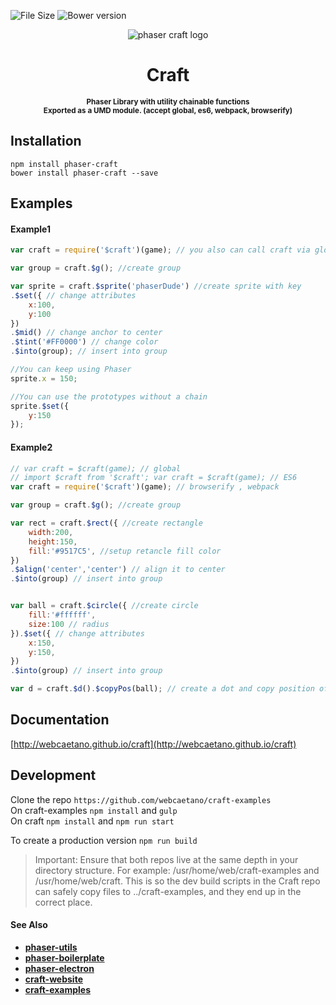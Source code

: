 ![File Size][filesize-url]
![Bower version][bower-url]


<p align="center">
	<img alt="phaser craft logo" src="http://i.imgur.com/qQTPPu7.png">
</p>

<h1 align="center"> Craft </h1>

<p align="center">
	<strong>
		<sub>
		Phaser Library with utility chainable functions<br>
		Exported as a UMD module. (accept global, es6, webpack, browserify)
		</sub>
	</strong>
</p>


## Installation

```
npm install phaser-craft
bower install phaser-craft --save
```

## Examples 

#### Example1 

```javascript
var craft = require('$craft')(game); // you also can call craft via global var

var group = craft.$g(); //create group

var sprite = craft.$sprite('phaserDude') //create sprite with key
.$set({ // change attributes
	x:100,
	y:100
})
.$mid() // change anchor to center
.$tint('#FF0000') // change color
.$into(group); // insert into group

//You can keep using Phaser
sprite.x = 150;

//You can use the prototypes without a chain
sprite.$set({
	y:150
});
```

#### Example2

```javascript
// var craft = $craft(game); // global
// import $craft from '$craft'; var craft = $craft(game); // ES6
var craft = require('$craft')(game); // browserify , webpack

var group = craft.$g(); //create group

var rect = craft.$rect({ //create rectangle
	width:200,
	height:150,
	fill:'#9517C5', //setup retancle fill color
})
.$align('center','center') // align it to center 
.$into(group) // insert into group 


var ball = craft.$circle({ //create circle
	fill:'#ffffff',
	size:100 // radius
}).$set({ // change attributes
	x:150,
	y:150,
})
.$into(group) // insert into group 

var d = craft.$d().$copyPos(ball); // create a dot and copy position of ball
```

## Documentation 

[http://webcaetano.github.io/craft](http://webcaetano.github.io/craft)

## Development 

Clone the repo `https://github.com/webcaetano/craft-examples`<br>
On craft-examples `npm install` and `gulp`<br>
On craft `npm install` and `npm run start` <br>

To create a production version `npm run build`

> Important: Ensure that both repos live at the same depth in your directory structure. For example: /usr/home/web/craft-examples and /usr/home/web/craft. This is so the dev build scripts in the Craft repo can safely copy files to ../craft-examples, and they end up in the correct place.


#### See Also
- [**phaser-utils**](https://github.com/webcaetano/phaser-utils)
- [**phaser-boilerplate**](https://github.com/webcaetano/phaser-boilerplate)
- [**phaser-electron**](https://github.com/webcaetano/phaser-electron)
- [**craft-website**](https://github.com/webcaetano/craft-website)
- [**craft-examples**](https://github.com/webcaetano/craft-examples)

[filesize-url]: https://badge-size.herokuapp.com/webcaetano/craft/master/build/craft.min.js.svg?style=flat-square&color=green
[bower-url]: https://img.shields.io/bower/v/phaser-craft.svg?style=flat-square


